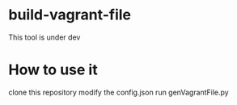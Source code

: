 # build-vagrant-file

This tool is under dev

# How to use it

clone this repository
modify the config.json
run genVagrantFile.py
